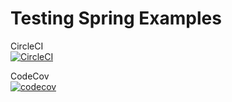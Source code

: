 # Testing Spring Examples
CircleCI  
[![CircleCI](https://circleci.com/gh/szaboz89/spring-testing.svg?style=svg)](https://circleci.com/gh/szaboz89/spring-testing)

CodeCov  
[![codecov](https://codecov.io/gh/szaboz89/spring-testing/branch/master/graph/badge.svg)](https://codecov.io/gh/szaboz89/spring-testing)
